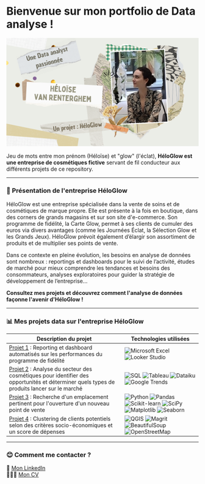 # Bienvenue sur mon portfolio de Data analyse !

![bannière](https://github.com/HeloGlow/Portfolio/blob/main/%C3%80%20propos%20de%20moi/Banni%C3%A8re%20H%C3%A9lo%C3%AFse.png?raw=true)

Jeu de mots entre mon prénom (Héloïse) et "glow" (l'éclat), **HéloGlow est une entreprise de cosmétiques fictive** servant de fil conducteur aux différents projets de ce repository.

---

### :hibiscus: Présentation de l'entreprise HéloGlow

HéloGlow est une entreprise spécialisée dans la vente de soins et de cosmétiques de marque propre. Elle est présente à la fois en boutique, dans des corners de grands magasins et sur son site d'e-commerce. Son programme de fidélité, la Carte Glow, permet à ses clients de cumuler des euros via divers avantages (comme les Journées Éclat, la Sélection Glow et les Grands Jeux). HéloGlow prévoit également d’élargir son assortiment de produits et de multiplier ses points de vente.

Dans ce contexte en pleine évolution, les besoins en analyse de données sont nombreux : reportings et dashboards pour le suivi de l’activité, études de marché pour mieux comprendre les tendances et besoins des consommateurs, analyses exploratoires pour guider la stratégie de développement de l’entreprise...

**Consultez mes projets et découvrez comment l'analyse de données façonne l'avenir d'HéloGlow !**

---

### :bar_chart: Mes projets data sur l'entreprise HéloGlow

| Description du projet           | Technologies utilisées                         |
|---------------------------------|------------------------------------------------|
| [Projet 1](https://google.com) : Reporting et dashboard automatisés sur les performances du programme de fidélité | ![Microsoft Excel](https://img.shields.io/badge/Excel-%23217346.svg?style=for-the-badge&logo=microsoft-excel&logoColor=white) ![Looker Studio](https://img.shields.io/badge/Looker%20Studio-%23376efb.svg?style=for-the-badge&logo=looker&logoColor=white) |
| [Projet 2](https://google.com) : Analyse du secteur des cosmétiques pour identifier des opportunités et déterminer quels types de produits lancer sur le marché | ![SQL](https://img.shields.io/badge/SQL-%23CC2927.svg?style=for-the-badge&logo=sql&logoColor=white) ![Tableau](https://img.shields.io/badge/Tableau-%23E97627.svg?style=for-the-badge&logo=tableau&logoColor=white) ![Dataiku](https://img.shields.io/badge/Dataiku-%230094CD.svg?style=for-the-badge&logo=dataiku&logoColor=white) ![Google Trends](https://img.shields.io/badge/Google%20Trends-%234285F4.svg?style=for-the-badge&logo=google&logoColor=white) |
| [Projet 3](https://google.com) : Recherche d'un emplacement pertinent pour l'ouverture d'un nouveau point de vente | ![Python](https://img.shields.io/badge/Python-%2314354C.svg?style=for-the-badge&logo=python&logoColor=white) ![Pandas](https://img.shields.io/badge/Pandas-%23150458.svg?style=for-the-badge&logo=pandas&logoColor=white) ![Scikit-learn](https://img.shields.io/badge/Scikit--learn-%23F7931E.svg?style=for-the-badge&logo=scikit-learn&logoColor=white) ![SciPy](https://img.shields.io/badge/SciPy-%230C55A5.svg?style=for-the-badge&logo=scipy&logoColor=white) ![Matplotlib](https://img.shields.io/badge/Matplotlib-%2310768F.svg?style=for-the-badge&logo=matplotlib&logoColor=white) ![Seaborn](https://img.shields.io/badge/Seaborn-%23316192.svg?style=for-the-badge&logo=python&logoColor=white) |
| [Projet 4](https://google.com) : Clustering de clients potentiels selon des critères socio-économiques et un score de dépenses | ![QGIS](https://img.shields.io/badge/QGIS-%2348A948.svg?style=for-the-badge&logo=qgis&logoColor=white) ![Magrit](https://img.shields.io/badge/Magrit-%23FF0000.svg?style=for-the-badge&logo=geo&logoColor=white) ![BeautifulSoup](https://img.shields.io/badge/BeautifulSoup-%236A5ACD.svg?style=for-the-badge&logo=python&logoColor=white) ![OpenStreetMap](https://img.shields.io/badge/OpenStreetMap-%237EBC6F.svg?style=for-the-badge&logo=openstreetmap&logoColor=white) |  

---

### :blush: Comment me contacter ?

🔗 [Mon LinkedIn](http://www.linkedin.com/in/héloïse-van-renterghem/)<br>
👩🏻‍🦱 [Mon CV](https://github.com/HeloGlow/Portfolio/blob/main/%C3%80%20propos%20de%20moi/CV%20H%C3%A9lo%C3%AFse%20Van%20Renterghem%202025.pdf)
